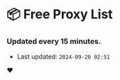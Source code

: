 # :package: Free Proxy List
### Updated every 15 minutes.

- Last updated: `2024-09-20 02:51`

:heart:
